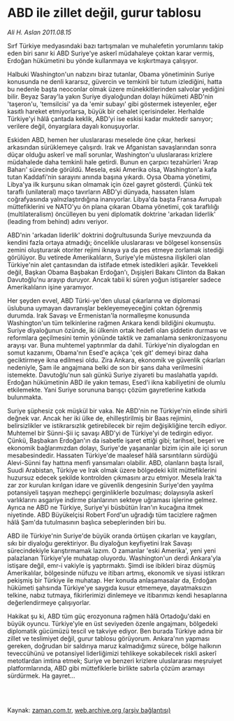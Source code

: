 # ABD ile zillet değil,  gurur tablosu

*Ali H. Aslan 2011.08.15*

<td class="columnist-detail">
<p>Sırf Türkiye medyasındaki bazı tartışmaları ve muhalefetin yorumlarını takip eden biri sanır ki ABD Suriye'ye askerî müdahaleye çoktan karar vermiş, Erdoğan hükümetini bu yönde kullanmaya ve kışkırtmaya çalışıyor.</p>
<p>
<div id="haberMetinDiv">
<p>Halbuki Washington'un nabzını biraz tutanlar, Obama yönetiminin Suriye konusunda ne denli kararsız, güvercin ve temkinli bir tutum izlediğini, hatta bu nedenle başta neoconlar olmak üzere münekkitlerinden salvolar yediğini bilir. Beyaz Saray'la yakın Suriye diyaloğundan dolayı hükümeti ABD'nin 'taşeron'u, 'temsilcisi' ya da 'emir subayı' gibi göstermek isteyenler, eğer kasıtlı hareket etmiyorlarsa, büyük bir cehalet içerisindeler. Herhalde Türkiye'yi hâlâ çantada keklik, ABD'yi ise eskisi kadar muktedir sanıyor; verilere değil, önyargılara dayalı konuşuyorlar.
<p> Eskiden ABD, hemen her uluslararası meselede öne çıkar, herkesi arkasından sürüklemeye çalışırdı. Irak ve Afganistan savaşlarından sonra düçar olduğu askerî ve malî sorunlar, Washington'u uluslararası krizlere müdahalede daha temkinli hale getirdi. Bunun en çarpıcı tezahürleri 'Arap Baharı' sürecinde görüldü. Mesela, eski Amerika olsa, Washington'a kafa tutan Kaddafi'nin sarayını anında başına yıkardı. Oysa Obama yönetimi, Libya'ya ilk kurşunu sıkan olmamak için özel gayret gösterdi. Çünkü tek taraflı (unilateral) maço tavırların ABD'yi dünyada, hassaten İslam coğrafyasında yalnızlaştırdığına inanıyorlar. Libya'da başta Fransa Avrupalı müttefiklerini ve NATO'yu ön plana çıkaran Obama yönetimi, çok taraflılığı (multilateralism) öncülleyen bu yeni diplomatik doktrine 'arkadan liderlik' (leading from behind) adını veriyor.
<p> ABD'nin 'arkadan liderlik' doktrini doğrultusunda Suriye mevzuunda da kendini fazla ortaya atmadığı; öncelikle uluslararası ve bölgesel konsensüs zemini oluşturarak otoriter rejimi iknaya ya da pes etmeye zorlamak istediği görülüyor. Bu vetirede Amerikalıların, Suriye'yle müstesna ilişkileri olan Türkiye'nin alet çantasından da istifade etmek istedikleri aşikâr. Tevekkeli değil, Başkan Obama Başbakan Erdoğan'ı, Dışişleri Bakanı Clinton da Bakan Davutoğlu'nu arayıp duruyor. Ancak tabii ki süren yoğun istişareler sadece Amerikalıların işine yaramıyor. 
<p> Her şeyden evvel, ABD Türki-ye'den ulusal çıkarlarına ve diplomasi üslubuna uymayan davranışlar bekleyemeyeceğini çoktan öğrenmiş durumda. Irak Savaşı ve Ermenistan'la normalleşme konusunda Washington'un tüm telkinlerine rağmen Ankara kendi bildiğini okumuştu. Suriye diyaloğunun özünde, iki ülkenin ortak hedefi olan şiddetin durması ve reformlara geçilmesini temin yönünde taktik ve zamanlama senkronizasyonu arayışı var. Buna muhtemel yaptırımlar da dahil. Türkiye'nin diyalogdan en somut kazanımı, Obama'nın Esed'e açıkça 'çek git' demeyi biraz daha geciktirmeye ikna edilmesi oldu. Zira Ankara, ekonomik ve güvenlik çıkarları nedeniyle, Şam ile angajmana belki de son bir şans daha verilmesini istemekte. Davutoğlu'nun salı günkü Suriye ziyareti bu maslahatla yapıldı. Erdoğan hükümetinin ABD ile yakın teması, Esed'i ikna kabiliyetini de olumlu etkilemekte. Yani Suriye sorununa barışçı çözüm gayretlerine katkıda bulunmakta. 
<p> Suriye şüphesiz çok müşkül bir vaka. Ne ABD'nin ne Türkiye'nin elinde sihirli değnek var. Ancak her iki ülke de, ehilleştirilmiş bir Baas rejimini, belirsizlikler ve istikrarsızlık getirebilecek bir rejim değişikliğine tercih ediyor. Muhtemel bir Sünni-Şii iç savaşı ABD'yi de Türkiye'yi de tedirgin ediyor. Çünkü, Başbakan Erdoğan'ın da isabetle işaret ettiği gibi; tarihsel, beşeri ve ekonomik bağlarımızdan dolayı, Suriye'de yaşananlar bizim için aile içi sorun mesabesindedir. Hassaten Türkiye'de maalesef hâlâ sarsıntıların sürdüğü Alevi-Sünni fay hattına menfi yansımaları olabilir. ABD, olanların başta İsrail, Suudi Arabistan, Türkiye ve Irak olmak üzere bölgedeki kilit müttefiklerini huzursuz edecek şekilde kontrolden çıkmasını arzu etmiyor. Mesela Irak'ta zar zor kurulan kırılgan idare ve güvenlik dengesinin Suriye'den yayılma potansiyeli taşıyan mezhepçi gerginliklerle bozulması; dolayısıyla askerî varlıklarını asgariye indirme planlarının sekteye uğraması işlerine gelmez. Ayrıca ne ABD ne Türkiye, Suriye'yi büsbütün İran'ın kucağına itmek niyetinde. ABD Büyükelçisi Robert Ford'un uğradığı tüm tacizlere rağmen hâlâ Şam'da tutulmasının başlıca sebeplerinden biri bu.
<p> ABD ile Türkiye'nin Suriye'de büyük oranda örtüşen çıkarları ve kaygıları, sıkı bir diyaloğu gerektiriyor. Bu diyaloğun keyfiyetini Irak Savaşı sürecindekiyle karıştırmamak lazım. O zamanlar 'eski Amerika', yeni yeni palazlanan Türkiye'yle muhatap oluyordu. Washington'un derdi Ankara'yla istişare değil, emr-i vakiyle iş yaptırmaktı. Şimdi ise ibikleri biraz düşmüş Amerikalılar, bölgesinde nüfuzu ve itibarı artmış, ekonomik ve siyasi istikrarı pekişmiş bir Türkiye ile muhatap. Her konuda anlaşamasalar da, Erdoğan hükümeti şahsında Türkiye'ye saygıda kusur etmemeye, dayatmaksızın telkine, nabız tutmaya, fikirlerimizi dinlemeye ve itibarımızı kendi hesaplarına değerlendirmeye çalışıyorlar.
<p> Hakikat şu ki, ABD tüm güç erozyonuna rağmen hâlâ Ortadoğu'daki en büyük oyuncu. Türkiye'yle en üst seviyeden özenle angajmanı, bölgedeki diplomatik gücümüzü tescil ve takviye ediyor. Ben burada Türkiye adına bir zillet ve teslimiyet değil, gurur tablosu görüyorum. Ankara'nın yapması gereken, doğrudan bir saldırıya maruz kalmadığımız sürece, bölge halkının teveccühünü ve potansiyel liderliğimizi tehlikeye sokabilecek riskli askerî metotlardan imtina etmek; Suriye ve benzeri krizlere uluslararası meşruiyet platformlarında, ABD gibi müttefiklerle birlikte sabırla çözüm aramayı sürdürmek. Ha gayret...</p></p></p></p></p></p></p></div>
</p>


<p><br>
		 </br></p></td>

Kaynak: [zaman.com.tr](http://zaman.com.tr/yazar.do?yazino=1169157), [web.archive.org (arşiv bağlantısı)](http://web.archive.org/web/20111217093851/http://www.zaman.com.tr:80/yazar.do?yazino=1169157)

